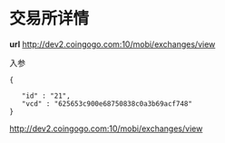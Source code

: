 # 交易所详情 #
**url**
http://dev2.coingogo.com:10/mobi/exchanges/view

入参

	{

	   "id" : "21",
	   "vcd" : "625653c900e68750838c0a3b69acf748"
	}


http://dev2.coingogo.com:10/mobi/exchanges/view


